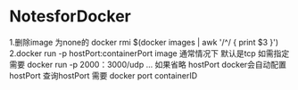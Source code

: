 # NotesforDocker

1.删除image 为none的
docker rmi $(docker images | awk '/^<none>/ { print $3 }')
2.docker run -p hostPort:containerPort image
通常情况下 默认是tcp 如需指定
需要
docker run -p 2000：3000/udp ...
如果省略 hostPort  docker会自动配置hostPort
查询hostPort 需要
docker port containerID
